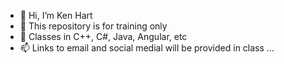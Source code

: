 - 👋 Hi, I’m Ken Hart
- 👀 This repository is for training only 
- 🌱 Classes in C++, C#, Java, Angular, etc
- 📫 Links to email and social medial will be provided in class ...

<!---
kwhart/kwhart is a ✨ special ✨ repository because its `README.md` (this file) appears on your GitHub profile.
You can click the Preview link to take a look at your changes.
--->
